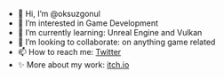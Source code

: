 - 👋 Hi, I’m @oksuzgonul
- 👀 I’m interested in Game Development
- 🌱 I’m currently learning: Unreal Engine and Vulkan
- 💞️ I’m looking to collaborate: on anything game related
- 📫 How to reach me: [Twitter](https://twitter.com/oksuzgonulh)
- ✨ More about my work: [itch.io](https://oksuzgonul.itch.io/)

<!---
oksuzgonul/oksuzgonul is a ✨ special ✨ repository because its `README.md` (this file) appears on your GitHub profile.
You can click the Preview link to take a look at your changes.
--->

